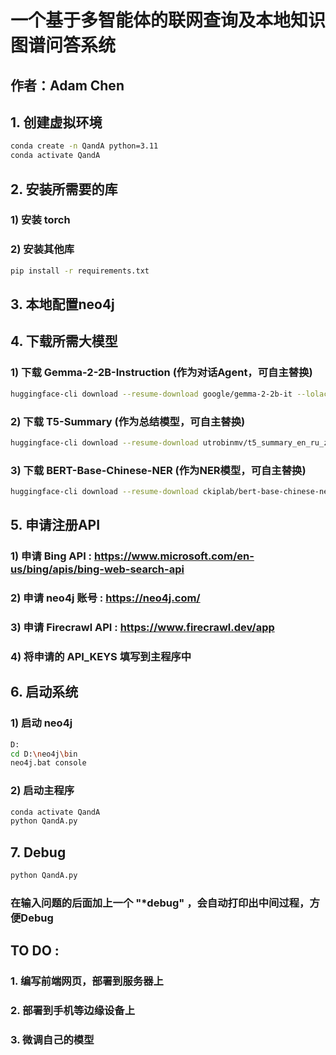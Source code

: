 # 一个基于多智能体的联网查询及本地知识图谱问答系统
## 作者：Adam Chen

## 1. 创建虚拟环境
```bash
conda create -n QandA python=3.11
conda activate QandA
```
## 2. 安装所需要的库
### 1) 安装 torch
### 2) 安装其他库
```bash
pip install -r requirements.txt
```

## 3. 本地配置neo4j

## 4. 下载所需大模型
### 1) 下载 Gemma-2-2B-Instruction (作为对话Agent，可自主替换)
```bash
huggingface-cli download --resume-download google/gemma-2-2b-it --lolac-dir model/gemma-2-2b-it
```
### 2) 下载 T5-Summary (作为总结模型，可自主替换)
```bash
huggingface-cli download --resume-download utrobinmv/t5_summary_en_ru_zh_base_2048 --lolac-dir model/t5_summary
```
### 3) 下载 BERT-Base-Chinese-NER (作为NER模型，可自主替换)
```bash
huggingface-cli download --resume-download ckiplab/bert-base-chinese-ner --lolac-dir model/bert-base-chinese-ner
```

## 5. 申请注册API
### 1) 申请 Bing API : https://www.microsoft.com/en-us/bing/apis/bing-web-search-api
### 2) 申请 neo4j 账号 : https://neo4j.com/
### 3) 申请 Firecrawl API : https://www.firecrawl.dev/app
### 4) 将申请的 API_KEYS 填写到主程序中

## 6. 启动系统
### 1) 启动 neo4j
```bash
D:
cd D:\neo4j\bin
neo4j.bat console
```
### 2) 启动主程序
```bash
conda activate QandA
python QandA.py
```

## 7. Debug
```bash
python QandA.py
```
### 在输入问题的后面加上一个 "*debug" ，会自动打印出中间过程，方便Debug

## TO DO :
### 1. 编写前端网页，部署到服务器上
### 2. 部署到手机等边缘设备上
### 3. 微调自己的模型
